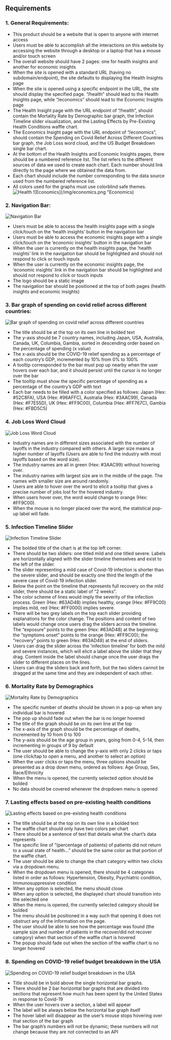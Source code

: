 ## Requirements
### 1. General Requirements:
- This product should be a website that is open to anyone with internet access
- Users must be able to accomplish all the interactions on this website by accessing the website through a desktop or a laptop that has a mouse and/or touch screen
- The overall website should have 2 pages: one for health insights and another for economic insights
- When the site is opened with a standard URL (having no subdomain/endpoint), the site defaults to displaying the Health Insights page
- When the site is opened using a specific endpoint in the URL, the site should display the specified page. “/health” should lead to the Health Insights page, while “/economics” should lead to the Economic Insights page
- The Health Insight page with the URL endpoint of “/health”, should contain the Mortality Rate by Demographic bar graph, the Infection Timeline slider visualization, and the Lasting Effects by Pre-Existing Health Conditions waffle chart.
- The Economics Insight page with the URL endpoint of “/economics”, should contain the Spending on Covid Relief Across Different Countries bar graph, the Job Loss word cloud, and the US Budget Breakdown single bar chart.
- At the bottom of the Health Insights and Economic Insights pages, there should be a numbered reference list. The list refers to the different sources of data we used to create each chart. Each number should link directly to the page where we obtained the data from.
- Each chart should include the number corresponding to the data source used from the numbered reference list.  
- All colors used for the graphs must use colorblind safe themes.
![Health](/img/health.png "Health")
![Economics](/img/economics.png "Economics)

### 2. Navigation Bar:
![Navigation Bar](/img/health_nav.png "Navigation Bar")
- Users must be able to access the health insights page with a single click/touch on the ‘health insights’ button in the navigation bar
- Users must be able to access the economic insights page with a single click/touch on the ‘economic insights’ button in the navigation bar
- When the user is currently on the health insights page, the ‘health insights’ link in the navigation bar should be highlighted and should not respond to click or touch inputs
- When the user is currently on the economic insights page, the ‘economic insights’ link in the navigation bar should be highlighted and should not respond to click or touch inputs
- The logo should be a static image
- The navigation bar should be positioned at the top of both pages (health insights and economic insights)

### 3. Bar graph of spending on covid relief across different countries:
![Bar graph of spending on covid relief across different countries](/img/spending_countries.png "Bar graph of spending on covid relief across different countries")
- The title should be at the top on its own line in bolded text
- The y-axis should be 7 country names, including Japan, USA, Australia, Canada, UK, Columbia, Gambia, sorted in descending order based on the percentage of spending (x value)
- The x-axis should be the COVID-19 relief spending as a percentage of each country’s GDP, incremented by 10% from 0% to 100%
- A tooltip corresponded to the bar must pop up nearby when the user hovers over each bar, and it should persist until the cursor is no longer over the bar
- The tooltip must show the specific percentage of spending as a percentage of the country’s GDP with text
- Each bar needs to be filled with a color specified as follows: Japan (Hex: #52C8FA), USA (Hex: #96AFFC), Australia (Hex: #3AAC99), Canada (Hex: #F7E55D), UK (Hex: #FF9C00), Columbia (Hex: #FF767C), Gambia (Hex: #FBD5C5)


### 4. Job Loss Word Cloud
![Job Loss Word Cloud](/img/job_loss.png "Job Loss Word Cloud")
- Industry names are in different sizes associated with the number of layoffs in the industry compared with others. A larger size means a higher number of layoffs (Users are able to find the industry with most layoffs based on the word size).
- The industry names are all in green (Hex: #3AAC99) without hovering over.
- The industry names with largest size are in the middle of the page. The names with smaller size are around randomly.
- Users are able to hover over the word to elicit a tooltip that gives a precise number of jobs lost for the hovered industry. 
- When users hover over, the word would change to orange (Hex: #FF9C00).
- When the mouse is no longer placed over the word, the statistical pop-up label will fade.


### 5. Infection Timeline Slider
![Infection Timeline Slider](/img/infection_timeline.png "Infection Timeline Slider")
- The bolded title of the chart is at the top left corner.
- There should be two sliders: one titled mild and one titled severe. Labels are horizontally aligned with the slider timeline themselves and exist to the left of the slider.
- The slider representing a mild case of Covid-19 infection is shorter than the severe slider, and should be exactly one third the length of the severe case of Covid-19 infection slider.
- Below the point on the timeline that represents full recovery on the mild slider, there should be a static label of “2 weeks”. 
- The color scheme of lines would imply the severity of the infection process. Green (Hex: #63AD48) implies healthy, orange (Hex: #FF9C00) implies mild, red (Hex: #FF0000) implies severe.
- There will be two grey labels on the top each slider providing explanations for the color change. The positions and content of two labels would change once users drag the sliders across the timeline. The “exposure” points to the green (Hex: #63AD48) at the beginning; the “symptoms onset” points to the orange (Hex: #FF9C00); the “recovery” points to green (Hex: #63AD48) at the end of sliders.
- Users can drag the slider across the ‘infection timeline’ for both the mild and severe instances, which will elicit a label above the slider that they drag. Content inside the label should change once the user drags the slider to different places on the lines.
- Users can drag the sliders back and forth, but the two sliders cannot be dragged at the same time and they are independent of each other. 


### 6. Mortality Rate by Demographics
![Mortality Rate by Demographics](/img/mortality_rate.png "Mortality Rate by Demographics")
- The specific number of deaths should be shown in a pop-up when any individual bar is hovered
- The pop up should fade out when the bar is no longer hovered
- The title of the graph should be on its own line at the top
- The x-axis of the graph should be the percentage of deaths, incremented by 10 from 0 to 100
- The y-axis should be the age group in years, going from 0-4, 5-14, then incrementing in groups of 9 by default
- The user should be able to change the y-axis with only 2 clicks or taps (one click/tap to open a menu, and another to select an option)
- When the user clicks or taps the menu, three options should be presented as a drop down menu, ordered as follows: Age Group, Sex, Race/Ethnicity
- When the menu is opened, the currently selected option should be bolded
- No data should be covered whenever the dropdown menu is opened


### 7. Lasting effects based on pre-existing health conditions
![Lasting effects based on pre-existing health conditions](/img/lasting_effects.png "Lasting effects based on pre-existing health conditions")
- The title should be at the top on its own line in a bolded text
- The waffle chart should only have two colors per chart
- There should be a sentence of text that details what the chart’s data represents
- The specific line of “(percentage of patients) of patients did not return to a usual state of health…” should be the same color as that portion of the waffle chart.
- The user should be able to change the chart category within two clicks via a dropdown menu.
- When the dropdown menu is opened, there should be 4 categories listed in order as follows: Hypertension, Obesity, Psychiatric condition, Immunosuppressive condition
- When any option is selected, the menu should close
- When any option is selected, the displayed chart should transition into the selected one
- When the menu is opened, the currently selected category should be bolded
- The menu should be positioned in a way such that opening it does not obstruct any of the information on the page. 
- The user should be able to see how the percentage was found (the sample size and number of patients in the recover/did not recover category) when that section of the waffle chart is hovered
- The popup should fade out when the section of the waffle chart is no longer hovered


### 8. Spending on COVID-19 relief budget breakdown in the USA
![Spending on COVID-19 relief budget breakdown in the USA](/img/spending_us.png "Spending on COVID-19 relief budget breakdown in the USA")
- Title should be in bold above the single horizontal bar graphs.
- There should be 2 bar horizontal bar graphs that are divided into sections that represent how much has been spent by the United States in response to Covid-19
- When the user hovers over a section, a label will appear 
- The label will be always below the horizontal bar graph itself
- The hover label will disappear as the user’s mouse stops hovering over that section of the bar graph
- The bar graph’s numbers will not be dynamic; these numbers will not change because they are not connected to an API
